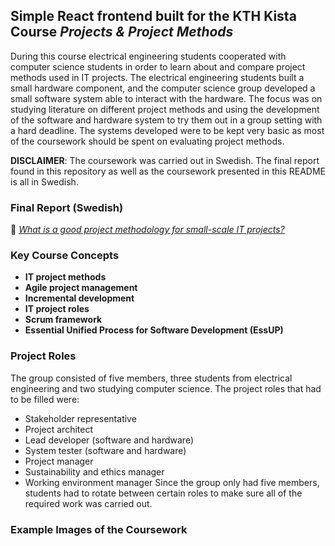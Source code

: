 ## Simple React frontend built for the KTH Kista Course _Projects & Project Methods_
During this course electrical engineering students cooperated with computer science students in order to learn about and compare project methods used in IT projects. The electrical engineering students built a small hardware component, and the computer science group developed a small software system able to interact with the hardware. The focus was on studying literature on different project methods and using the development of the software and hardware system to try them out in a group setting with a hard deadline. The systems developed were to be kept very basic as most of the coursework should be spent on evaluating project methods.

__DISCLAIMER__: The coursework was carried out in Swedish. The final report found in this repository as well as the coursework presented in this README is all in Swedish.
### Final Report (Swedish)
:link: [_What is a good project methodology for small-scale IT projects?_](https://github.com/august-ronne/II1302-Projects-and-Project-Methods-2020-KTH-Course/blob/main/slutrapport.pdf "Read report")
### Key Course Concepts
* __IT project methods__
* __Agile project management__
* __Incremental development__
* __IT project roles__
* __Scrum framework__
* __Essential Unified Process for Software Development (EssUP)__
### Project Roles
The group consisted of five members, three students from electrical engineering and two studying computer science. The project roles that had to be filled were:
* Stakeholder representative
* Project architect
* Lead developer (software and hardware)
* System tester (software and hardware)
* Project manager
* Sustainability and ethics manager
* Working environment manager
Since the group only had five members, students had to rotate between certain roles to make sure all of the required work was carried out.
### Example Images of the Coursework
